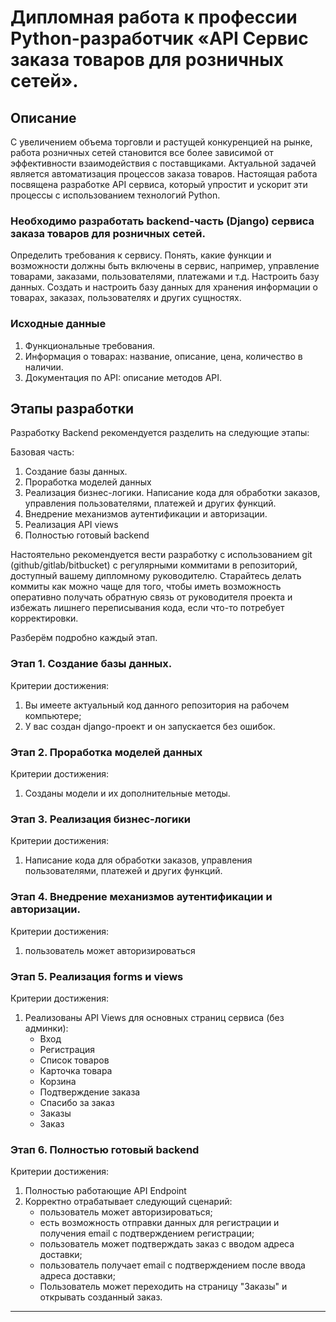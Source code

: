 # Дипломная работа к профессии Python-разработчик «API Сервис заказа товаров для розничных сетей».

## Описание

С увеличением объема торговли и растущей конкуренцией на рынке, работа розничных сетей становится все более зависимой от эффективности взаимодействия с поставщиками. Актуальной задачей является автоматизация процессов заказа товаров. Настоящая работа посвящена разработке API сервиса, который упростит и ускорит эти процессы с использованием технологий Python.


### Необходимо разработать backend-часть (Django) сервиса заказа товаров для розничных сетей.

Определить требования к сервису. Понять, какие функции и возможности должны быть включены в сервис, например, управление товарами, заказами, пользователями, платежами и т.д.
Настроить базу данных. Создать и настроить базу данных для хранения информации о товарах, заказах, пользователях и других сущностях.


### Исходные данные
 
1. Функциональные требования.
2. Информация о товарах: название, описание, цена, количество в наличии. 
3. Документация по API: описание методов API.


## Этапы разработки

Разработку Backend рекомендуется разделить на следующие этапы:

Базовая часть:
1. Создание базы данных.
2. Проработка моделей данных
3. Реализация бизнес-логики.
Написание кода для обработки заказов, управления пользователями, платежей и других функций.
4. Внедрение механизмов аутентификации и авторизации.
5. Реализация API views
6. Полностью готовый backend


Настоятельно рекомендуется вести разработку с использованием git (github/gitlab/bitbucket) с регулярными коммитами в репозиторий, доступный вашему дипломному руководителю. Старайтесь делать коммиты как можно чаще для того, чтобы иметь возможность оперативно получать обратную связь от руководителя проекта и избежать лишнего переписывания кода, если что-то потребует корректировки.

Разберём подробно каждый этап.

### Этап 1. Создание базы данных.

Критерии достижения:

1. Вы имеете актуальный код данного репозитория на рабочем компьютере;
2. У вас создан django-проект и он запускается без ошибок.


### Этап 2. Проработка моделей данных

Критерии достижения:

1. Созданы модели и их дополнительные методы.


### Этап 3. Реализация бизнес-логики

Критерии достижения:

1. Написание кода для обработки заказов, управления пользователями, платежей и других функций.


### Этап 4. Внедрение механизмов аутентификации и авторизации.

Критерии достижения:

1. пользователь может авторизироваться

### Этап 5. Реализация forms и views

Критерии достижения:

1. Реализованы API Views для основных страниц сервиса (без админки):
   - Вход
   - Регистрация
   - Список товаров
   - Карточка товара
   - Корзина
   - Подтверждение заказа
   - Спасибо за заказ
   - Заказы
   - Заказ


### Этап 6. Полностью готовый backend

Критерии достижения:

1. Полностью работающие API Endpoint
2. Корректно отрабатывает следующий сценарий:
   - пользователь может авторизироваться;
   - есть возможность отправки данных для регистрации и получения email с подтверждением регистрации;
   - пользователь может подтверждать заказ с вводом адреса доставки;
   - пользователь получает email с подтверждением после ввода адреса доставки;
   - Пользователь может переходить на страницу "Заказы" и открывать созданный заказ.

---